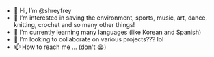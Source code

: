 - 👋 Hi, I’m @shreyfrey
- 👀 I’m interested in saving the environment, sports, music, art, dance, knitting, crochet and so many other things!
- 🌱 I’m currently learning many languages (like Korean and Spanish)
- 💞️ I’m looking to collaborate on various projects??? lol
- 📫 How to reach me ... (don't 😭)

<!---
shreyfrey/shreyfrey is a ✨ special ✨ repository because its `README.md` (this file) appears on your GitHub profile.
You can click the Preview link to take a look at your changes.
--->
